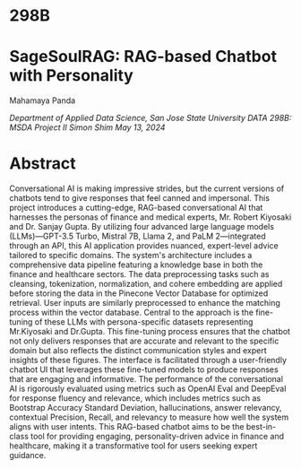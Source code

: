 # 298B
# SageSoulRAG: RAG-based Chatbot with Personality

Mahamaya Panda

_Department of Applied Data Science, San Jose State University
DATA 298B: MSDA Project II
Simon Shim
May 13, 2024_

# Abstract #
Conversational AI is making impressive strides, but the current versions of chatbots tend to give responses that feel canned and impersonal. This project introduces a cutting-edge, RAG-based conversational AI that harnesses the personas of finance and medical experts, Mr. Robert Kiyosaki and Dr. Sanjay Gupta. By utilizing four advanced large language models (LLMs)—GPT-3.5 Turbo, Mistral 7B, Llama 2, and PaLM 2—integrated through an API, this AI application provides nuanced, expert-level advice tailored to specific domains. The system's architecture includes a comprehensive data pipeline featuring a knowledge base in both the finance and healthcare sectors. The data preprocessing tasks such as cleansing, tokenization, normalization, and cohere embedding are applied before storing the data in the Pinecone Vector Database for optimized retrieval. User inputs are similarly preprocessed to enhance the matching process within the vector database. Central to the approach is the fine-tuning of these LLMs with persona-specific datasets representing Mr.Kiyosaki and Dr.Gupta. This fine-tuning process ensures that the chatbot not only delivers responses that are accurate and relevant to the specific domain but also reflects the distinct communication styles and expert insights of these figures. The interface is facilitated through a user-friendly chatbot UI that leverages these fine-tuned models to produce responses that are engaging and informative. The performance of the conversational AI is rigorously evaluated using metrics such as OpenAI Eval and DeepEval for response fluency and relevance, which includes metrics such as Bootstrap Accuracy Standard Deviation, hallucinations, answer relevancy, contextual Precision, Recall, and relevancy to measure how well the system aligns with user intents. This RAG-based chatbot aims to be the best-in-class tool for providing engaging, personality-driven advice in finance and healthcare, making it a transformative tool for users seeking expert guidance.
